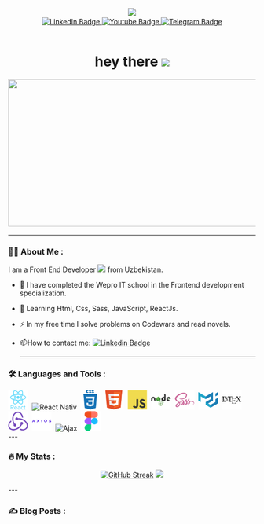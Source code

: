 <div align="center">
<div id="header" align="center">
  <img src="https://media.giphy.com/media/M9gbBd9nbDrOTu1Mqx/giphy.gif" width="100"/>
</div>
<div id="badges" align="center">
  <a href="https://www.linkedin.com/in/eldor-kenjebayev-140808275/">
    <img src="https://img.shields.io/badge/LinkedIn-blue?style=for-the-badge&logo=linkedin&logoColor=white" alt="LinkedIn Badge"/>
  </a>
  <a href="https://www.youtube.com/@Eldor_Kenjabayev_WepDeve-ii2rk">
    <img src="https://img.shields.io/badge/YouTube-red?style=for-the-badge&logo=youtube&logoColor=white" alt="Youtube Badge"/>
  </a>
  <a href="https://t.me/Edo_01_14">
    <img src="https://img.shields.io/badge/Telegram-blue?style=for-the-badge&logo=telegram&logoColor=white" alt="Telegram Badge"/ width:'200px'>
    <a/>
</div>
 <div align="center">
   <img src="https://komarev.com/ghpvc/?username=EldorKenjabayev&style=flat-square&color=blue" alt=""/>
   </div>
  <h1>
  hey there
  <img src="https://media.giphy.com/media/hvRJCLFzcasrR4ia7z/giphy.gif" width="30px"/>
</h1>
  <div align="center">
  <img src="https://media.giphy.com/media/dWesBcTLavkZuG35MI/giphy.gif" width="600" height="300"/>
</div>
  <div align="left">  
  
---

### :woman_technologist: About Me : <br/>
  I am a Front End Developer <img src="https://media.giphy.com/media/WUlplcMpOCEmTGBtBW/giphy.gif" width="30"> from Uzbekistan. <br/>

- :telescope: I have completed the Wepro IT school in the Frontend development specialization.  <br/>

- :seedling: Learning Html, Css, Sass,  JavaScript, ReactJs. <br/>

- :zap: In my free time I solve problems on Codewars and read novels. <br/>

- :mailbox:How to contact me: [![Linkedin Badge](https://img.shields.io/badge/-Eldor-blue?style=flat&logo=Linkedin&logoColor=white)](www.linkedin.com/in/eldor-kenjabayev-140808275)
    <div/>
  <div/>
    
    ---

### :hammer_and_wrench: Languages and Tools :
    
<div>
  <img src="https://github.com/devicons/devicon/blob/master/icons/react/react-original-wordmark.svg" title="React" alt="React" width="40" height="40"/>&nbsp;
  <img src="https://storage.googleapis.com/moravio-web/media/react_native_e0c7e12161/react_native_e0c7e12161.png" title="React Native" alt="React Nativ" width="40" height="40"/>&nbsp;
  <img src="https://github.com/devicons/devicon/blob/master/icons/css3/css3-plain-wordmark.svg"  title="CSS3" alt="CSS" width="40" height="40"/>&nbsp;
  <img src="https://github.com/devicons/devicon/blob/master/icons/html5/html5-original.svg" title="HTML5" alt="HTML" width="40" height="40"/>&nbsp;
  <img src="https://github.com/devicons/devicon/blob/master/icons/javascript/javascript-original.svg" title="JavaScript" alt="JavaScript" width="40" height="40"/>&nbsp;
  <img src="https://github.com/devicons/devicon/blob/master/icons/nodejs/nodejs-original-wordmark.svg" title="NodeJS" alt="NodeJS" width="40" height="40"/>&nbsp;
  <img src="https://raw.githubusercontent.com/devicons/devicon/1119b9f84c0290e0f0b38982099a2bd027a48bf1/icons/sass/sass-original.svg" title="Sass" alt="NodeJS" width="40" height="40"/>&nbsp;
   <img src="https://github.com/devicons/devicon/blob/master/icons/materialui/materialui-original.svg" title="MUI" alt="MUI" width="40" height="40"/>&nbsp;
    <img src="https://github.com/devicons/devicon/blob/master/icons/latex/latex-original.svg" title="LaTex" alt="LaTex" width="40" height="40"/>&nbsp;
     <img src="https://github.com/devicons/devicon/blob/master/icons/redux/redux-original.svg" title="Redux" alt="Redux" width="40" height="40"/>&nbsp;
     <img src="https://github.com/devicons/devicon/blob/master/icons/axios/axios-plain-wordmark.svg" title="Axios" alt="Axios" width="40" height="40"/>&nbsp;
     <img src="https://www.bsitsoftware.com/images/ajax/ajax_frameworks_BSIT_Software_Services_Web_And_App_Development_Company_In_India.png" title="Ajax" alt="Ajax" width="40" height="40"/>&nbsp;
     <img src="https://github.com/devicons/devicon/blob/master/icons/figma/figma-original.svg" title="Figma" alt="Figma" width="40" height="40"/>&nbsp;
  
</div>    
---

### :fire: My Stats : <br/>
<div align="center">  

[![GitHub Streak](http://github-readme-streak-stats.herokuapp.com?user=EldorKenjabayev)](https://git.io/streak-stats) 
  <img width="41%" height="auto" src="https://github-readme-stats.vercel.app/api/top-langs/?username=EldorKenjabayev&layout=compact&hide_border=true&title_color=FADD92&text_color=FADD92&bg_color=0d1116" />
</div>
---

### :writing_hand: Blog Posts : 

<!-- BLOG-POST-LIST:START -->

<!-- BLOG-POST-LIST:END -->
    
  
